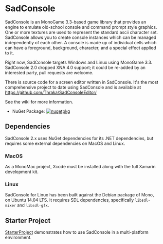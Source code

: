 # SadConsole #

SadConsole is an MonoGame 3.3-based game library that provides an engine to emulate old-school console and command prompt style graphics. One or more textures are used to represent the standard ascii character set. SadConsole allows you to create console instances which can be managed independently of each other. A console is made up of individual cells which can have a foreground, background, character, and a special effect applied to it. 

Right now, SadConsole targets Windows and Linux using MonoGame 3.3. SadConsole 2.0 dropped XNA 4.0 support; it could be re-added by an interested party, pull requests are welcome.

There is source code for a screen editor written in SadConsole. It's the most comprehensive project to date using SadConsole and is available at https://github.com/Thraka/SadConsoleEditor/

See the wiki for more information.

* NuGet Package: [![nugetpkg](https://img.shields.io/badge/nuget-SadConsole-orange.svg)](http://www.nuget.org/packages/EdCanHack.SadConsole.Platforms.Windows.Core/)

## Dependencies ##
SadConsole 2.x uses NuGet dependencies for its .NET dependencies, but requires some external dependencies on MacOS and Linux.

### MacOS ###
As a MonoMac project, Xcode must be installed along with the full Xamarin development kit.

### Linux ###
SadConsole for Linux has been built against the Debian package of Mono, on Ubuntu 14.04 LTS. It requires SDL dependencies, specifically `libsdl-mixer` and `libsdl-gfx`.

## Starter Project ##
[StarterProject](./StarterProject) demonstrates how to use SadConsole in a multi-platform environment.
